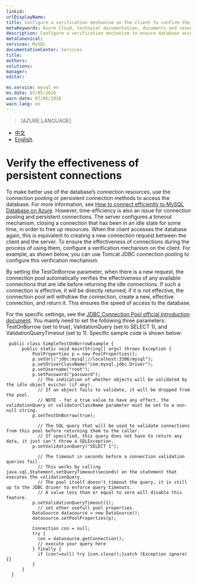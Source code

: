```yaml
---
linkid: 
urlDisplayName: 
title: Configure a verification mechanism on the client to confirm the effectiveness of persistent connections – Azure Cloud
metaKeywords: Azure Cloud, technical documentation, documents and resources, MySQL, database, connection pool, Azure MySQL, MySQL PaaS, Azure MySQL PaaS, Azure MySQL Service, Azure RDS
description: Configure a verification mechanism to ensure database access speeds
metaCanonical: 
services: MySQL
documentationCenter: Services
title: 
authors: 
solutions: 
manager: 
editor: 

ms.service: mysql_en
ms.date: 07/05/2016
wacn.date: 07/05/2016
wacn.lang: en
---
```


> [AZURE.LANGUAGE]
- [中文](./mysql-database-validationquery.md)
- [English](./mysql-database-enus-validationquery.md)

# Verify the effectiveness of persistent connections<sup style="color: #a5ce00; font-weight: bold; text-transform: uppercase; font-family: '微软雅黑'; font-size: 20px;" class="wa-previewTag"></sup>

To make better use of the database’s connection resources, use the connection pooling or persistent connection methods to access the database. For more information, see [How to connect efficiently to MySQL Database on Azure](./mysql-database-connection-pool.md). However, time-efficiency is also an issue for connection pooling and persistent connections. The server configures a timeout mechanism, closing a connection that has been in an idle state for some time, in order to free up resources. When the client accesses the database again, this is equivalent to creating a new connection request between the client and the server. To ensure the effectiveness of connections during the process of using them, configure a verification mechanism on the client. For example, as shown below, you can use Tomcat JDBC connection pooling to configure this verification mechanism.

By setting the TestOnBorrow parameter, when there is a new request, the connection pool automatically verifies the effectiveness of any available connections that are idle before returning the idle connections. If such a connection is effective, it will be directly returned; if it is not effective, the connection pool will withdraw the connection, create a new, effective connection, and return it. This ensures the speed of access to the database.

For the specific settings, see the [JDBC Connection Pool official introduction document](https://tomcat.apache.org/tomcat-7.0-doc/jdbc-pool.html#Common_Attributes). You mainly need to set the following three parameters: TestOnBorrow (set to true), ValidationQuery (set to SELECT 1), and ValidationQueryTimeout (set to 1). Specific sample code is shown below:

```
 public class SimpleTestOnBorrowExample {
      public static void main(String[] args) throws Exception {
          PoolProperties p = new PoolProperties();
          p.setUrl("jdbc:mysql://localhost:3306/mysql");
          p.setDriverClassName("com.mysql.jdbc.Driver");
          p.setUsername("root");
          p.setPassword("password");
            // The indication of whether objects will be validated by the idle object evictor (if any). 
            // If an object fails to validate, it will be dropped from the pool. 
            // NOTE - for a true value to have any effect, the validationQuery or validatorClassName parameter must be set to a non-null string. 
          p.setTestOnBorrow(true); 

            // The SQL query that will be used to validate connections from this pool before returning them to the caller.
            // If specified, this query does not have to return any data, it just can't throw a SQLException.
          p.setValidationQuery("SELECT 1");

            // The timeout in seconds before a connection validation queries fail. 
            // This works by calling java.sql.Statement.setQueryTimeout(seconds) on the statement that executes the validationQuery. 
            // The pool itself doesn't timeout the query, it is still up to the JDBC driver to enforce query timeouts. 
            // A value less than or equal to zero will disable this feature.
          p.setValidationQueryTimeout(1);
            // set other usefull pool properties.
          DataSource datasource = new DataSource();
          datasource.setPoolProperties(p);

          Connection con = null;
          try {
            con = datasource.getConnection();
            // execute your query here
          } finally {
            if (con!=null) try {con.close();}catch (Exception ignore) {}
          }
      }
  }
```

<!---HONumber=Acom_0218_2016_MySql-->